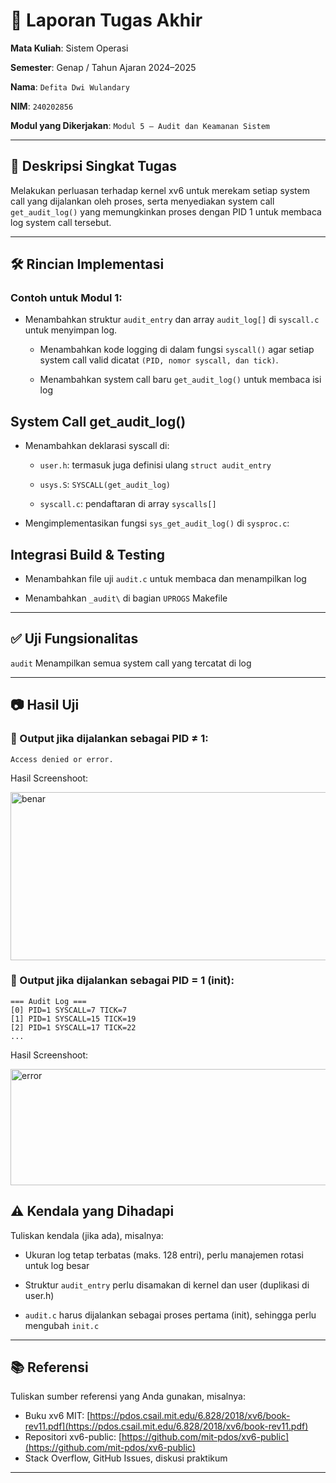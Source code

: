 # 📝 Laporan Tugas Akhir

**Mata Kuliah**: Sistem Operasi

**Semester**: Genap / Tahun Ajaran 2024–2025

**Nama**: `Defita Dwi Wulandary`

**NIM**: `240202856`

**Modul yang Dikerjakan**: `Modul 5 – Audit dan Keamanan Sistem`

---

## 📌 Deskripsi Singkat Tugas

Melakukan perluasan terhadap kernel xv6 untuk merekam setiap system call yang dijalankan oleh proses, serta menyediakan system call `get_audit_log()` yang memungkinkan proses dengan PID 1 untuk membaca log system call tersebut.

---

## 🛠️ Rincian Implementasi

### Contoh untuk Modul 1:

* Menambahkan struktur `audit_entry` dan array `audit_log[]` di `syscall.c` untuk menyimpan log.

  * Menambahkan kode logging di dalam fungsi `syscall()` agar setiap system call valid dicatat `(PID, nomor syscall, dan tick)`.

  * Menambahkan system call baru `get_audit_log()` untuk membaca isi log

 ## System Call get_audit_log()
  
  * Menambahkan deklarasi syscall di:

    * `user.h`: termasuk juga definisi ulang `struct audit_entry`

    * `usys.S`: `SYSCALL(get_audit_log)`

    * `syscall.c`: pendaftaran di array `syscalls[]`

  * Mengimplementasikan fungsi `sys_get_audit_log()` di `sysproc.c`:

  ## Integrasi Build & Testing

* Menambahkan file uji `audit.c` untuk membaca dan menampilkan log

* Menambahkan `_audit\` di bagian `UPROGS` Makefile

---

## ✅ Uji Fungsionalitas

`audit`	Menampilkan semua system call yang tercatat di log

---

## 📷 Hasil Uji

### 📍 Output jika dijalankan sebagai PID ≠ 1:

```
Access denied or error.

```
Hasil Screenshoot:

<img width="856" height="269" alt="benar" src="https://github.com/user-attachments/assets/af6f13e0-fab7-465d-94ec-82bf1ddca560" />

### 📍 Output jika dijalankan sebagai PID = 1 (init):

```
=== Audit Log ===  
[0] PID=1 SYSCALL=7 TICK=7 
[1] PID=1 SYSCALL=15 TICK=19  
[2] PID=1 SYSCALL=17 TICK=22
...  

```
Hasil Screenshoot:

<img width="617" height="186" alt="error" src="https://github.com/user-attachments/assets/345df8ca-ba0b-4efb-aa21-8276a3654564" />

## ⚠️ Kendala yang Dihadapi

Tuliskan kendala (jika ada), misalnya:

* Ukuran log tetap terbatas (maks. 128 entri), perlu manajemen rotasi untuk log besar

* Struktur `audit_entry` perlu disamakan di kernel dan user (duplikasi di user.h)

* `audit.c` harus dijalankan sebagai proses pertama (init), sehingga perlu mengubah `init.c`

---

## 📚 Referensi

Tuliskan sumber referensi yang Anda gunakan, misalnya:

* Buku xv6 MIT: [https://pdos.csail.mit.edu/6.828/2018/xv6/book-rev11.pdf](https://pdos.csail.mit.edu/6.828/2018/xv6/book-rev11.pdf)
* Repositori xv6-public: [https://github.com/mit-pdos/xv6-public](https://github.com/mit-pdos/xv6-public)
* Stack Overflow, GitHub Issues, diskusi praktikum

---

